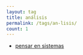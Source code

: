 ```yaml
---
layout: tag
title: análisis
permalink: /tags/an-lisis/
count: 1
---
```


- [pensar en sistemas](https://jartigag.blog/pensar-en-sistemas)
